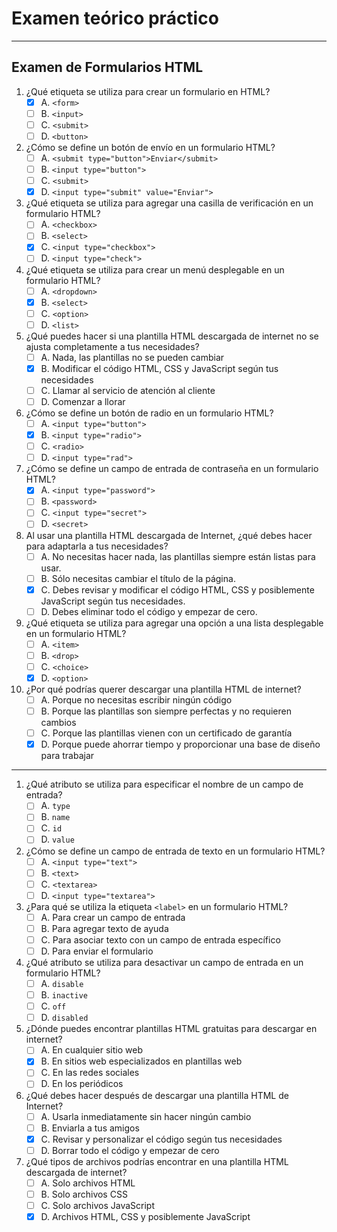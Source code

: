# Examen teórico práctico

---

## Examen de Formularios HTML

1. ¿Qué etiqueta se utiliza para crear un formulario en HTML?
   - [x] A. `<form>`
   - [ ] B. `<input>`
   - [ ] C. `<submit>`
   - [ ] D. `<button>`
2. ¿Cómo se define un botón de envío en un formulario HTML?
   - [ ] A. `<submit type="button">Enviar</submit>`
   - [ ] B. `<input type="button">`
   - [ ] C. `<submit>`
   - [x] D. `<input type="submit" value="Enviar">`
3. ¿Qué etiqueta se utiliza para agregar una casilla de verificación en un formulario HTML?
   - [ ] A. `<checkbox>`
   - [ ] B. `<select>`
   - [x] C. `<input type="checkbox">`
   - [ ] D. `<input type="check">`
4. ¿Qué etiqueta se utiliza para crear un menú desplegable en un formulario HTML?
   - [ ] A. `<dropdown>`
   - [x] B. `<select>`
   - [ ] C. `<option>`
   - [ ] D. `<list>`
5. ¿Qué puedes hacer si una plantilla HTML descargada de internet no se ajusta completamente a tus necesidades?
   - [ ] A. Nada, las plantillas no se pueden cambiar
   - [x] B. Modificar el código HTML, CSS y JavaScript según tus necesidades
   - [ ] C. Llamar al servicio de atención al cliente
   - [ ] D. Comenzar a llorar
6. ¿Cómo se define un botón de radio en un formulario HTML?
   - [ ] A. `<input type="button">`
   - [x] B. `<input type="radio">`
   - [ ] C. `<radio>`
   - [ ] D. `<input type="rad">`
7. ¿Cómo se define un campo de entrada de contraseña en un formulario HTML?
   - [x] A. `<input type="password">`
   - [ ] B. `<password>`
   - [ ] C. `<input type="secret">`
   - [ ] D. `<secret>`
8. Al usar una plantilla HTML descargada de Internet, ¿qué debes hacer para adaptarla a tus necesidades?
   - [ ] A. No necesitas hacer nada, las plantillas siempre están listas para usar.
   - [ ] B. Sólo necesitas cambiar el título de la página.
   - [x] C. Debes revisar y modificar el código HTML, CSS y posiblemente JavaScript según tus necesidades.
   - [ ] D. Debes eliminar todo el código y empezar de cero.
9. ¿Qué etiqueta se utiliza para agregar una opción a una lista desplegable en un formulario HTML?
   - [ ] A. `<item>`
   - [ ] B. `<drop>`
   - [ ] C. `<choice>`
   - [x] D. `<option>`
10. ¿Por qué podrías querer descargar una plantilla HTML de internet?
    - [ ] A. Porque no necesitas escribir ningún código
    - [ ] B. Porque las plantillas son siempre perfectas y no requieren cambios
    - [ ] C. Porque las plantillas vienen con un certificado de garantía
    - [x] D. Porque puede ahorrar tiempo y proporcionar una base de diseño para trabajar

---

1. ¿Qué atributo se utiliza para especificar el nombre de un campo de entrada?
   - [ ] A. `type`
   - [ ] B. `name`
   - [ ] C. `id`
   - [ ] D. `value`
2. ¿Cómo se define un campo de entrada de texto en un formulario HTML?
   - [ ] A. `<input type="text">`
   - [ ] B. `<text>`
   - [ ] C. `<textarea>`
   - [ ] D. `<input type="textarea">`
3. ¿Para qué se utiliza la etiqueta `<label>` en un formulario HTML?
   - [ ] A. Para crear un campo de entrada
   - [ ] B. Para agregar texto de ayuda
   - [ ] C. Para asociar texto con un campo de entrada específico
   - [ ] D. Para enviar el formulario
4. ¿Qué atributo se utiliza para desactivar un campo de entrada en un formulario HTML?
   - [ ] A. `disable`
   - [ ] B. `inactive`
   - [ ] C. `off`
   - [ ] D. `disabled`
5. ¿Dónde puedes encontrar plantillas HTML gratuitas para descargar en internet?
   - [ ] A. En cualquier sitio web
   - [x] B. En sitios web especializados en plantillas web
   - [ ] C. En las redes sociales
   - [ ] D. En los periódicos
6. ¿Qué debes hacer después de descargar una plantilla HTML de Internet?
   - [ ] A. Usarla inmediatamente sin hacer ningún cambio
   - [ ] B. Enviarla a tus amigos
   - [x] C. Revisar y personalizar el código según tus necesidades
   - [ ] D. Borrar todo el código y empezar de cero
7. ¿Qué tipos de archivos podrías encontrar en una plantilla HTML descargada de internet?
   - [ ] A. Solo archivos HTML
   - [ ] B. Solo archivos CSS
   - [ ] C. Solo archivos JavaScript
   - [x] D. Archivos HTML, CSS y posiblemente JavaScript

